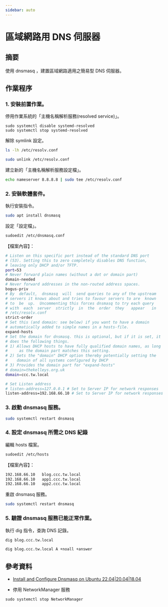 ```yaml
---
sidebar: auto
---
```


# 區域網路用 DNS 伺服器

## 摘要

使用 dnsmasq ，建置區域網路適用之簡易型 DNS 伺服器。

## 作業程序

### 1. 安裝前置作業。

停用作業系統的「主機名稱解析服務(resolved service)」。

```shell
sudo systemctl disable systemd-resolved
sudo systemctl stop systemd-resolved
```

解除 symlink 設定。
```sh
ls -lh /etc/resolv.conf

sudo unlink /etc/resolv.conf
```

建立新的「主機名稱解析服務設定檔」。

```bash
echo nameserver 8.8.8.8 | sudo tee /etc/resolv.conf
```

### 2. 安裝軟體套件。

執行安裝指令。

```bash
sudo apt install dnsmasq
```

設定「設定檔」。

```bash
sudoedit /etc/dnsmasq.conf
```

【檔案內容】：

```bash
# Listen on this specific port instead of the standard DNS port
# (53). Setting this to zero completely disables DNS function,
# leaving only DHCP and/or TFTP.
port=53
# Never forward plain names (without a dot or domain part)
domain-needed
# Never forward addresses in the non-routed address spaces.
bogus-priv
# By  default,  dnsmasq  will  send queries to any of the upstream
# servers it knows about and tries to favour servers to are  known
# to  be  up.  Uncommenting this forces dnsmasq to try each query
# with  each  server  strictly  in  the  order  they   appear   in
# /etc/resolv.conf
strict-order
# Set this (and domain: see below) if you want to have a domain
# automatically added to simple names in a hosts-file.
expand-hosts
# Set the domain for dnsmasq. this is optional, but if it is set, it
# does the following things.
# 1) Allows DHCP hosts to have fully qualified domain names, as long
#     as the domain part matches this setting.
# 2) Sets the "domain" DHCP option thereby potentially setting the
#    domain of all systems configured by DHCP
# 3) Provides the domain part for "expand-hosts"
# domain=thekelleys.org.uk
domain=ccc.tw.local

# Set Listen address
# listen-address=127.0.0.1 # Set to Server IP for network responses
listen-address=192.168.66.10 # Set to Server IP for network responses
```

### 3. 啟動 dnsmasq 服務。

```bash
sudo systemctl restart dnsmasq
```

### 4. 設定 dnsmasq 所需之 DNS 紀錄

編輯 hosts 檔案。

```bash
sudoedit /etc/hosts
```

【檔案內容】：

```bash
192.168.66.10   blog.ccc.tw.local
192.168.66.10   app1.ccc.tw.local
192.168.66.10   app2.ccc.tw.local
```

重啟 dnsmasq 服務。

```bash
sudo systemctl restart dnsmasq
```

### 5. 驗證 dnsmasq 服務已能正常作業。

執行 dig 指令，查詢 DNS 記錄。

```bash
dig blog.ccc.tw.local
```

```bash
dig blog.ccc.tw.local A +noall +answer
```



## 參考資料

- [Install and Configure Dnsmasq on Ubuntu 22.04|20.04|18.04](https://computingforgeeks.com/install-and-configure-dnsmasq-on-ubuntu/)

- 停用 NetworkManager 服務

```
sudo systemctl stop NetworkManager
```
